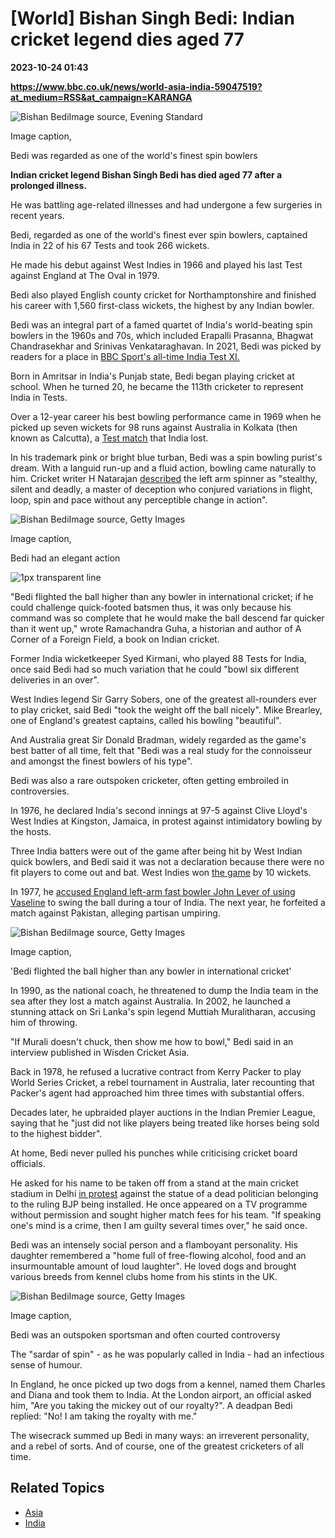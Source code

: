 # [World] Bishan Singh Bedi: Indian cricket legend dies aged 77

**2023-10-24 01:43**

**https://www.bbc.co.uk/news/world-asia-india-59047519?at_medium=RSS&at_campaign=KARANGA**

![Bishan Bedi](https://ichef.bbci.co.uk/news/976/cpsprodpb/A0BA/production/_121264114_gettyimages-1314629114-594x594.jpg)Image source, Evening Standard

Image caption,

Bedi was regarded as one of the world's finest spin bowlers

**Indian cricket legend Bishan Singh Bedi has died aged 77 after a prolonged illness.**

He was battling age-related illnesses and had undergone a few surgeries in recent years.

Bedi, regarded as one of the world's finest ever spin bowlers, captained India in 22 of his 67 Tests and took 266 wickets.

He made his debut against West Indies in 1966 and played his last Test against England at The Oval in 1979.

Bedi also played English county cricket for Northamptonshire and finished his career with 1,560 first-class wickets, the highest by any Indian bowler.

Bedi was an integral part of a famed quartet of India's world-beating spin bowlers in the 1960s and 70s, which included Erapalli Prasanna, Bhagwat Chandrasekhar and Srinivas Venkataraghavan. In 2021, Bedi was picked by readers for a place in [BBC Sport's all-time India Test XI.](https://www.bbc.com/sport/cricket/55968507)

Born in Amritsar in India's Punjab state, Bedi began playing cricket at school. When he turned 20, he became the 113th cricketer to represent India in Tests.

Over a 12-year career his best bowling performance came in 1969 when he picked up seven wickets for 98 runs against Australia in Kolkata (then known as Calcutta), a [Test match](https://www.espncricinfo.com/series/australia-tour-of-india-1969-70-61427/india-vs-australia-4th-test-63054/full-scorecard) that India lost.

In his trademark pink or bright blue turban, Bedi was a spin bowling purist's dream. With a languid run-up and a fluid action, bowling came naturally to him. Cricket writer H Natarajan [described](https://www.espncricinfo.com/cricketers/bishan-bedi-26875) the left arm spinner as "stealthy, silent and deadly, a master of deception who conjured variations in flight, loop, spin and pace without any perceptible change in action".

![Bishan Bedi](https://ichef.bbci.co.uk/news/976/cpsprodpb/047A/production/_121264110_gettyimages-901875238-594x594-1.jpg)Image source, Getty Images

Image caption,

Bedi had an elegant action

![1px transparent line](https://ichef.bbci.co.uk/news/624/cpsprodpb/4BEB/production/_112953491__108802839_624_transparent-nc.png)

"Bedi flighted the ball higher than any bowler in international cricket; if he could challenge quick-footed batsmen thus, it was only because his command was so complete that he would make the ball descend far quicker than it went up," wrote Ramachandra Guha, a historian and author of A Corner of a Foreign Field, a book on Indian cricket.

Former India wicketkeeper Syed Kirmani, who played 88 Tests for India, once said Bedi had so much variation that he could "bowl six different deliveries in an over".

West Indies legend Sir Garry Sobers, one of the greatest all-rounders ever to play cricket, said Bedi "took the weight off the ball nicely". Mike Brearley, one of England's greatest captains, called his bowling "beautiful".

And Australia great Sir Donald Bradman, widely regarded as the game's best batter of all time, felt that "Bedi was a real study for the connoisseur and amongst the finest bowlers of his type".

Bedi was also a rare outspoken cricketer, often getting embroiled in controversies.

In 1976, he declared India's second innings at 97-5 against Clive Lloyd's West Indies at Kingston, Jamaica, in protest against intimidatory bowling by the hosts.

Three India batters were out of the game after being hit by West Indian quick bowlers, and Bedi said it was not a declaration because there were no fit players to come out and bat. West Indies won [the game](https://www.espncricinfo.com/series/india-tour-of-west-indies-1975-76-62314/west-indies-vs-india-4th-test-63162/full-scorecard) by 10 wickets.

In 1977, he [accused England left-arm fast bowler John Lever of using Vaseline](https://www.espncricinfo.com/story/rewind-to-1977-the-vaseline-affair-594464) to swing the ball during a tour of India. The next year, he forfeited a match against Pakistan, alleging partisan umpiring.

![Bishan Bedi](https://ichef.bbci.co.uk/news/976/cpsprodpb/B384/production/_121265954_mediaitem121265953.jpg)Image source, Getty Images

Image caption,

'Bedi flighted the ball higher than any bowler in international cricket'

In 1990, as the national coach, he threatened to dump the India team in the sea after they lost a match against Australia. In 2002, he launched a stunning attack on Sri Lanka's spin legend Muttiah Muralitharan, accusing him of throwing.

"If Murali doesn't chuck, then show me how to bowl," Bedi said in an interview published in Wisden Cricket Asia.

Back in 1978, he refused a lucrative contract from Kerry Packer to play World Series Cricket, a rebel tournament in Australia, later recounting that Packer's agent had approached him three times with substantial offers.

Decades later, he upbraided player auctions in the Indian Premier League, saying that he "just did not like players being treated like horses being sold to the highest bidder".

At home, Bedi never pulled his punches while criticising cricket board officials.

He asked for his name to be taken off from a stand at the main cricket stadium in Delhi [in protest](https://indianexpress.com/article/sports/cricket/angry-with-idea-of-arun-jaitley-statue-at-feroz-shah-kotla-bedi-quits-ddca-membership-7116332/) against the statue of a dead politician belonging to the ruling BJP being installed. He once appeared on a TV programme without permission and sought higher match fees for his team. "If speaking one's mind is a crime, then I am guilty several times over," he said once.

Bedi was an intensely social person and a flamboyant personality. His daughter remembered a "home full of free-flowing alcohol, food and an insurmountable amount of loud laughter". He loved dogs and brought various breeds from kennel clubs home from his stints in the UK.

![Bishan Bedi](https://ichef.bbci.co.uk/news/976/cpsprodpb/36DE/production/_121264041_gettyimages-540164427-594x594.jpg)Image source, Getty Images

Image caption,

Bedi was an outspoken sportsman and often courted controversy

The "sardar of spin" - as he was popularly called in India - had an infectious sense of humour.

In England, he once picked up two dogs from a kennel, named them Charles and Diana and took them to India. At the London airport, an official asked him, "Are you taking the mickey out of our royalty?". A deadpan Bedi replied: "No! I am taking the royalty with me."

The wisecrack summed up Bedi in many ways: an irreverent personality, and a rebel of sorts. And of course, one of the greatest cricketers of all time.

Related Topics
--------------

*   [Asia](https://www.bbc.co.uk/news/topics/c5rznn0nvvyt)
*   [India](https://www.bbc.co.uk/news/topics/cny6mpy4mj9t)